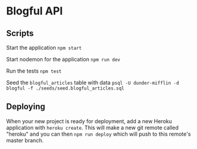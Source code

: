 # Blogful API

## Scripts

Start the application `npm start`

Start nodemon for the application `npm run dev`

Run the tests `npm test`

Seed the `blogful_articles` table with data 
`psql -U dunder-mifflin -d blogful -f ./seeds/seed.blogful_articles.sql`

## Deploying

When your new project is ready for deployment, add a new Heroku application with `heroku create`. This will make a new git remote called "heroku" and you can then `npm run deploy` which will push to this remote's master branch.